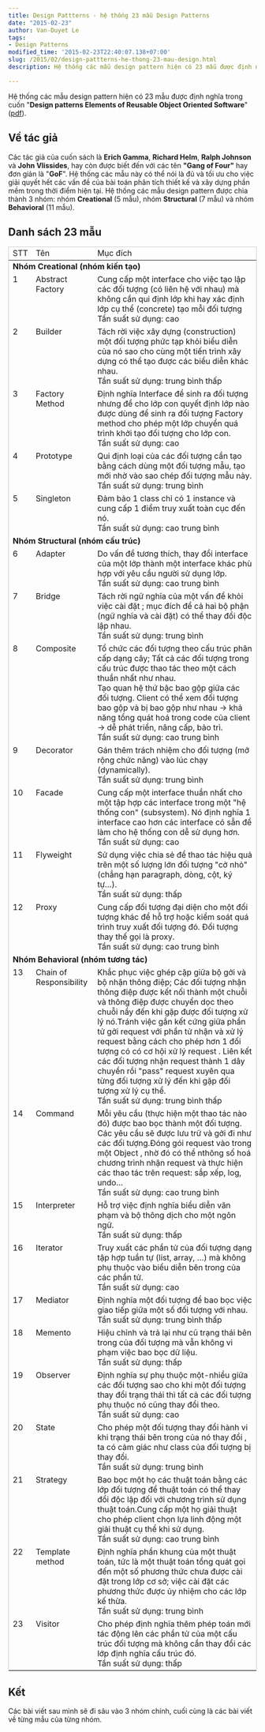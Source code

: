 ```yaml
---
title: Design Pattterns - hệ thống 23 mẫu Design Patterns
date: "2015-02-23"
author: Van-Duyet Le
tags:
- Design Patterns
modified_time: '2015-02-23T22:40:07.138+07:00'
slug: /2015/02/design-pattterns-he-thong-23-mau-design.html
description: Hệ thống các mẫu design pattern hiện có 23 mẫu được định nghĩa trong cuốn Design patterns Elements of Reusable Object Oriented Software

---
```


Hệ thống các mẫu design pattern hiện có 23 mẫu được định nghĩa trong cuốn "**Design patterns Elements of Reusable Object Oriented Software**" ([pdf](http://www.uml.org.cn/c++/pdf/DesignPatterns.pdf)).  

## Về tác giả


Các tác giả của cuốn sách là **Erich Gamma**, **Richard Helm**, **Ralph Johnson** và **John Vlissides**, hay còn được biết đến với các tên **"Gang of Four"** hay đơn giản là "**GoF**". Hệ thống các mẫu này có thể nói là đủ và tối ưu cho việc giải quyết hết các vấn đề của bài toán phân tích thiết kế và xây dựng phần mềm trong thời điểm hiện tại. Hệ thống các mẫu design pattern được chia thành 3 nhóm: nhóm **Creational** (5 mẫu), nhóm **Structural** (7 mẫu) và nhóm **Behavioral** (11 mẫu).  

  

## Danh sách 23 mẫu


<table class="table table-bordered" style="border: 1px solid #ccc">
    <thead>
        <tr class="cms_table_grid_tr" valign="top">
            <td>STT</td>
            <td>Tên</td>
            <td>Mục đích</td>
        </tr>
    </thead>
    <tbody>
        <tr class="cms_table_grid_tr" valign="top">
            <td colspan="3"><b>Nhóm Creational (nhóm kiến tạo)</b></td>
        </tr>
        <tr class="cms_table_grid_tr" valign="top">
            <td>1</td>
            <td>Abstract Factory</td>
            <td>Cung cấp một interface cho việc tạo lập các đối tượng (có liên hệ với nhau) mà không cần qui định lớp khi hay xác định lớp cụ thể (concrete) tạo mỗi đối tượng
                <br />Tần suất sử dụng: cao</td>
        </tr>
        <tr class="cms_table_grid_tr" valign="top">
            <td>2</td>
            <td>Builder</td>
            <td>Tách rời việc xây dựng (construction) một đối tượng phức tạp khỏi biểu diễn của nó sao cho cùng một tiến trình xây dựng có thể tạo được các biểu diễn khác nhau.
                <br />Tần suất sử dụng: trung bình thấp</td>
        </tr>
        <tr class="cms_table_grid_tr" valign="top">
            <td>3</td>
            <td>Factory Method</td>
            <td>Định nghĩa Interface để sinh ra đối tượng nhưng để cho lớp con quyết định lớp nào được dùng để sinh ra đối tượng Factory method cho phép một lớp chuyển quá trình khởi tạo đối tượng cho lớp con.
                <br />Tần suất sử dụng: cao</td>
        </tr>
        <tr class="cms_table_grid_tr" valign="top">
            <td>4</td>
            <td>Prototype</td>
            <td>Qui định loại của các đối tượng cần tạo bằng cách dùng một đối tượng mẫu, tạo mới nhờ vào sao chép đối tượng mẫu này.
                <br />Tần suất sử dụng: trung bình</td>
        </tr>
        <tr class="cms_table_grid_tr" valign="top">
            <td>5</td>
            <td>Singleton</td>
            <td>Đảm bảo 1 class chỉ có 1 instance và cung cấp 1 điểm truy xuất toàn cục đến nó.
                <br />Tần suất sử dụng: cao trung bình</td>
        </tr>
        <tr class="cms_table_grid_tr" valign="top">
            <td colspan="3"><b>Nhóm Structural (nhóm cấu trúc)</b></td>
        </tr>
        <tr class="cms_table_grid_tr" valign="top">
            <td>6</td>
            <td>Adapter</td>
            <td>Do vấn đề tương thích, thay đổi interface của một lớp thành một interface khác phù hợp với yêu cầu người sử dụng lớp.
                <br />Tần suất sử dụng: cao trung bình</td>
        </tr>
        <tr class="cms_table_grid_tr" valign="top">
            <td>7</td>
            <td>Bridge</td>
            <td>Tách rời ngữ nghĩa của một vấn đề khỏi việc cài đặt ; mục đích để cả hai bộ phận (ngữ nghĩa và cài đặt) có thể thay đổi độc lập nhau.
                <br />Tần suất sử dụng: trung bình</td>
        </tr>
        <tr class="cms_table_grid_tr" valign="top">
            <td>8</td>
            <td>Composite</td>
            <td>Tổ chức các đối tượng theo cấu trúc phân cấp dạng cây; Tất cả các đối tượng trong cấu trúc được thao tác theo một cách thuần nhất như nhau.
                <br />Tạo quan hệ thứ bậc bao gộp giữa các đối tượng. Client có thể xem đối tượng bao gộp và bị bao gộp như nhau -&gt; khả năng tổng quát hoá trong code của client -&gt; dễ phát triển, nâng cấp, bảo trì.
                <br />Tần suất sử dụng: cao trung bình</td>
        </tr>
        <tr class="cms_table_grid_tr" valign="top">
            <td>9</td>
            <td>Decorator</td>
            <td>Gán thêm trách nhiệm cho đối tượng (mở rộng chức năng) vào lúc chạy (dynamically).
                <br />Tần suất sử dụng: trung bình</td>
        </tr>
        <tr class="cms_table_grid_tr" valign="top">
            <td>10</td>
            <td>Facade</td>
            <td>Cung cấp một interface thuần nhất cho một tập hợp các interface trong một "hệ thống con" (subsystem). Nó định nghĩa 1 interface cao hơn các interface có sẵn để làm cho hệ thống con dễ sử dụng hơn.
                <br />Tần suất sử dụng: cao</td>
        </tr>
        <tr class="cms_table_grid_tr" valign="top">
            <td>11</td>
            <td>Flyweight</td>
            <td>Sử dụng việc chia sẻ để thao tác hiệu quả trên một số lượng lớn đối tượng "cở nhỏ" (chẳng hạn paragraph, dòng, cột, ký tự…).
                <br />Tần suất sử dụng: thấp</td>
        </tr>
        <tr class="cms_table_grid_tr" valign="top">
            <td>12</td>
            <td>Proxy</td>
            <td>Cung cấp đối tượng đại diện cho một đối tượng khác để hỗ trợ hoặc kiểm soát quá trình truy xuất đối tượng đó. Đối tượng thay thế gọi là proxy.
                <br />Tần suất sử dụng: cao trung bình</td>
        </tr>
        <tr class="cms_table_grid_tr" valign="top">
            <td colspan="3"><b>Nhóm Behavioral (nhóm tương tác)</b></td>
        </tr>
        <tr class="cms_table_grid_tr" valign="top">
            <td>13</td>
            <td>Chain of Responsibility</td>
            <td>Khắc phục việc ghép cặp giữa bộ gởi và bộ nhận thông điệp; Các đối tượng nhận thông điệp được kết nối thành một chuỗi và thông điệp được chuyển dọc theo chuỗi nầy đến khi gặp được đối tượng xử lý nó.Tránh việc gắn kết cứng giữa phần tử gởi request với phần tử nhận và xử lý request bằng cách cho phép hơn 1 đối tượng có có cơ hội xử lý request . Liên kết các đối tượng nhận request thành 1 dây chuyền rồi "pass" request xuyên qua từng đối tượng xử lý đến khi gặp đối tượng xử lý cụ thể.
                <br />Tần suất sử dụng: trung bình thấp</td>
        </tr>
        <tr class="cms_table_grid_tr" valign="top">
            <td>14</td>
            <td>Command</td>
            <td>Mỗi yêu cầu (thực hiện một thao tác nào đó) được bao bọc thành một đối tượng. Các yêu cầu sẽ được lưu trữ và gởi đi như các đối tượng.Đóng gói request vào trong một Object , nhờ đó có thể nthông số hoá chương trình nhận request và thực hiện các thao tác trên request: sắp xếp, log, undo…
                <br />Tần suất sử dụng: cao trung bình</td>
        </tr>
        <tr class="cms_table_grid_tr" valign="top">
            <td>15</td>
            <td>Interpreter</td>
            <td>Hỗ trợ việc định nghĩa biểu diễn văn phạm và bộ thông dịch cho một ngôn ngữ.
                <br />Tần suất sử dụng: thấp</td>
        </tr>
        <tr class="cms_table_grid_tr" valign="top">
            <td>16</td>
            <td>Iterator</td>
            <td>Truy xuất các phần tử của đối tượng dạng tập hợp tuần tự (list, array, …) mà không phụ thuộc vào biểu diễn bên trong của các phần tử.
                <br />Tần suất sử dụng: cao</td>
        </tr>
        <tr class="cms_table_grid_tr" valign="top">
            <td>17</td>
            <td>Mediator</td>
            <td>Định nghĩa một đối tượng để bao bọc việc giao tiếp giữa một số đối tượng với nhau.
                <br />Tần suất sử dụng: trung bình thấp</td>
        </tr>
        <tr class="cms_table_grid_tr" valign="top">
            <td>18</td>
            <td>Memento</td>
            <td>Hiệu chỉnh và trả lại như cũ trạng thái bên trong của đối tượng mà vẫn không vi phạm việc bao bọc dữ liệu.
                <br />Tần suất sử dụng: thấp</td>
        </tr>
        <tr class="cms_table_grid_tr" valign="top">
            <td>19</td>
            <td>Observer</td>
            <td>Định nghĩa sự phụ thuộc một-nhiều giữa các đối tượng sao cho khi một đối tượng thay đổi trạng thái thì tất cả các đối tượng phụ thuộc nó cũng thay đổi theo.
                <br />Tần suất sử dụng: cao</td>
        </tr>
        <tr class="cms_table_grid_tr" valign="top">
            <td>20</td>
            <td>State</td>
            <td>Cho phép một đối tượng thay đổi hành vi khi trạng thái bên trong của nó thay đổi , ta có cảm giác như class của đối tượng bị thay đổi.
                <br />Tần suất sử dụng: trung bình</td>
        </tr>
        <tr class="cms_table_grid_tr" valign="top">
            <td>21</td>
            <td>Strategy</td>
            <td>Bao bọc một họ các thuật toán bằng các lớp đối tượng để thuật toán có thể thay đổi độc lập đối với chương trình sử dụng thuật toán.Cung cấp một họ giải thuật cho phép client chọn lựa linh động một giải thuật cụ thể khi sử dụng.
                <br />Tần suất sử dụng: cao trung bình</td>
        </tr>
        <tr class="cms_table_grid_tr" valign="top">
            <td>22</td>
            <td>Template method</td>
            <td>Định nghĩa phần khung của một thuật toán, tức là một thuật toán tổng quát gọi đến một số phương thức chưa được cài đặt trong lớp cơ sở; việc cài đặt các phương thức được ủy nhiệm cho các lớp kế thừa.
                <br />Tần suất sử dụng: trung bình</td>
        </tr>
        <tr class="cms_table_grid_tr" valign="top">
            <td>23</td>
            <td>Visitor</td>
            <td>Cho phép định nghĩa thêm phép toán mới tác động lên các phần tử của một cấu trúc đối tượng mà không cần thay đổi các lớp định nghĩa cấu trúc đó.
                <br />Tần suất sử dụng: thấp</td>
        </tr>
    </tbody>
</table>

## Kết 


Các bài viết sau mình sẽ đi sâu vào 3 nhóm chính, cuối cùng là các bài viết về từng mẫu của từng nhóm.